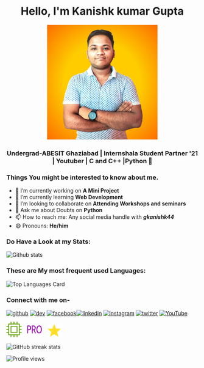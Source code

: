 <h1 align="center">Hello, I'm Kanishk kumar Gupta</h1> 
<p align="center">
  <img width="290" height="300" src="https://github.com/gkanishk44/gkanishk44/blob/main/images/kkansi.jpg">
</p>
<h3 align="center">Undergrad-ABESIT Ghaziabad | Internshala Student Partner '21 | Youtuber | C and C++ |Python 🐍</h3>

### Things You might be interested to know about me.

- 🔭 I’m currently working on **A Mini Project** 
- 🌱 I’m currently learning **Web Development** 
- 👯 I’m looking to collaborate on **Attending Workshops and seminars** 
- 💬 Ask me about Doubts on **Python** 
- 📫 How to reach me: Any social media handle with ***gkanishk44***  
- 😄 Pronouns: **He/him** 

  
 ### Do Have a Look at my Stats:

![Github stats](https://github-readme-stats.vercel.app/api?username=gkanishk44&theme=bg_color&show_icons=true&count_private=true)

  ### These are My most frequent used Languages:

![Top Languages Card](https://github-readme-stats.vercel.app/api/top-langs/?username=gkanishk44)


### Connect with me on- 

[<img src='https://cdn.jsdelivr.net/npm/simple-icons@3.0.1/icons/github.svg' alt='github' height='40'>](https://github.com/gkanishk44)  [<img src='https://cdn.jsdelivr.net/npm/simple-icons@3.0.1/icons/dev-dot-to.svg' alt='dev' height='40'>](https://dev.to/gkanishk44) [<img src='https://cdn.jsdelivr.net/npm/simple-icons@3.0.1/icons/facebook.svg' alt='facebook' height='40'>](https://www.facebook.com/kanishk.gupta.351)[<img src='https://cdn.jsdelivr.net/npm/simple-icons@3.0.1/icons/linkedin.svg' alt='linkedin' height='40'>](https://www.linkedin.com/in/in/kanishk-k-g-a855a3138//)    [<img src='https://cdn.jsdelivr.net/npm/simple-icons@3.0.1/icons/instagram.svg' alt='instagram' height='40'>](https://www.instagram.com/g_kanishk44/)  [<img src='https://cdn.jsdelivr.net/npm/simple-icons@3.0.1/icons/twitter.svg' alt='twitter' height='40'>](https://twitter.com/kanishk_bug)  [<img src='https://cdn.jsdelivr.net/npm/simple-icons@3.0.1/icons/youtube.svg' alt='YouTube' height='40'>](https://www.youtube.com/channel/UCEp5ox5DNIl_9SKBLA-Ho4w)  

<a href='https://docs.github.com/en/developers'><img src='https://raw.githubusercontent.com/acervenky/animated-github-badges/master/assets/devbadge.gif' width='40' height='40'></a> <a href='https://github.com/pricing'><img src='https://raw.githubusercontent.com/acervenky/animated-github-badges/master/assets/pro.gif' width='40' height='40'></a> <a href='https://stars.github.com/'><img src='https://raw.githubusercontent.com/acervenky/animated-github-badges/master/assets/starbadge.gif' width='35' height='35'></a> 

![GitHub streak stats](https://github-readme-streak-stats.herokuapp.com/?user=gkanishk44)  

![Profile views](https://gpvc.arturio.dev/gkanishk44)  
